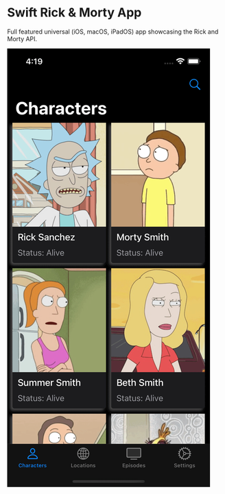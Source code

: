 # Swift Rick & Morty App

Full featured universal (iOS, macOS, iPadOS) app showcasing the Rick and Morty API.

![](https://github.com/SergeiKrainov/RickAndMorty/blob/main/Simulator%20Screenshot%20-%20iPhone%2014.gif)
